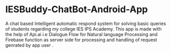 # IESBuddy-ChatBot-Android-App
A chat based Intelligent automatic respond system for solving basic queries of students regarding my college IES IPS Academy. 
This app is made with the help of Api.ai i.e Dialogue Flow for Natural language Processing 
and Firebase function as server side for processing and handling of request genrated by app user .
